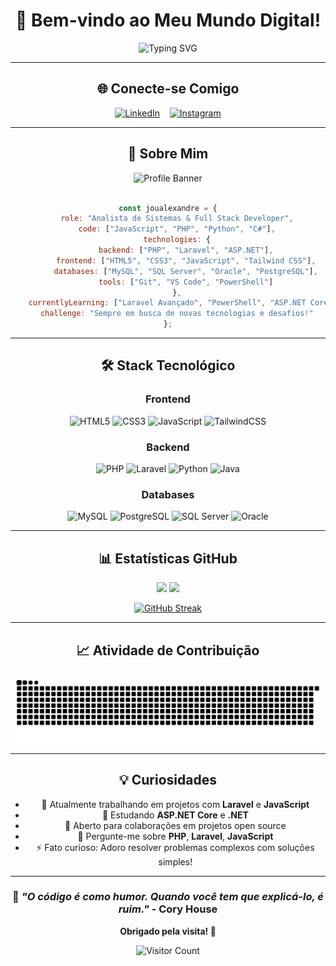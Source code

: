 <div align="center">

# 👋 Bem-vindo ao Meu Mundo Digital!

<img src="https://readme-typing-svg.herokuapp.com?font=JetBrains+Mono&weight=600&size=24&duration=3000&pause=1000&color=3A5F0B&center=true&vCenter=true&width=600&lines=Analista+de+Sistemas;Desenvolvedor+Full+Stack;Apaixonado+por+Tecnologia" alt="Typing SVG" />

---

## 🌐 **Conecte-se Comigo**

<div align="center">
  
[![LinkedIn](https://img.shields.io/badge/LinkedIn-0077B5?style=for-the-badge&logo=linkedin&logoColor=white&labelColor=0077B5)](https://br.linkedin.com/in/joualexandre)
&nbsp;&nbsp;
[![Instagram](https://img.shields.io/badge/Instagram-E4405F?style=for-the-badge&logo=instagram&logoColor=white&labelColor=E4405F)](https://www.instagram.com/jou.alexandre/)

</div>

---

## 🚀 **Sobre Mim**

<div align="center">
  <img src="https://github.com/jo0u/jo0u/assets/69989169/f679fe92-eefa-4936-ba85-8600fd08fce2" alt="Profile Banner" width="400"/>
</div>

<br>

```javascript
const joualexandre = {
    role: "Analista de Sistemas & Full Stack Developer",
    code: ["JavaScript", "PHP", "Python", "C#"],
    technologies: {
        backend: ["PHP", "Laravel", "ASP.NET"],
        frontend: ["HTML5", "CSS3", "JavaScript", "Tailwind CSS"],
        databases: ["MySQL", "SQL Server", "Oracle", "PostgreSQL"],
        tools: ["Git", "VS Code", "PowerShell"]
    },
    currentlyLearning: ["Laravel Avançado", "PowerShell", "ASP.NET Core"],
    challenge: "Sempre em busca de novas tecnologias e desafios!"
};
```

---

## 🛠️ **Stack Tecnológico**

<div align="center">

### **Frontend**
![HTML5](https://img.shields.io/badge/HTML5-E34F26?style=for-the-badge&logo=html5&logoColor=white)
![CSS3](https://img.shields.io/badge/CSS3-1572B6?style=for-the-badge&logo=css3&logoColor=white)
![JavaScript](https://img.shields.io/badge/JavaScript-F7DF1E?style=for-the-badge&logo=javascript&logoColor=black)
![TailwindCSS](https://img.shields.io/badge/Tailwind_CSS-38B2AC?style=for-the-badge&logo=tailwind-css&logoColor=white)

### **Backend**
![PHP](https://img.shields.io/badge/PHP-777BB4?style=for-the-badge&logo=php&logoColor=white)
![Laravel](https://img.shields.io/badge/Laravel-FF2D20?style=for-the-badge&logo=laravel&logoColor=white)
![Python](https://img.shields.io/badge/Python-3776AB?style=for-the-badge&logo=python&logoColor=white)
![Java](https://img.shields.io/badge/Java-ED8B00?style=for-the-badge&logo=java&logoColor=white)

### **Databases**
![MySQL](https://img.shields.io/badge/MySQL-4479A1?style=for-the-badge&logo=mysql&logoColor=white)
![PostgreSQL](https://img.shields.io/badge/PostgreSQL-316192?style=for-the-badge&logo=postgresql&logoColor=white)
![SQL Server](https://img.shields.io/badge/Microsoft_SQL_Server-CC2927?style=for-the-badge&logo=microsoft-sql-server&logoColor=white)
![Oracle](https://img.shields.io/badge/Oracle-F80000?style=for-the-badge&logo=oracle&logoColor=white)

</div>

---

## 📊 **Estatísticas GitHub**

<div align="center">
  
<img height="180em" src="https://github-readme-stats.vercel.app/api?username=jo0u&show_icons=true&theme=github_dark&include_all_commits=true&count_private=true&title_color=3A5F0B&icon_color=3A5F0B&text_color=ffffff&bg_color=0d1117"/>
<img height="180em" src="https://github-readme-stats.vercel.app/api/top-langs/?username=jo0u&layout=compact&langs_count=7&theme=github_dark&title_color=3A5F0B&text_color=ffffff&bg_color=0d1117"/>

</div>

<div align="center">
  
[![GitHub Streak](https://streak-stats.demolab.com/?user=jo0u&theme=dark&background=0d1117&border=3A5F0B&stroke=3A5F0B&ring=3A5F0B&fire=3A5F0B&currStreakNum=ffffff&sideNums=ffffff&currStreakLabel=3A5F0B&sideLabels=ffffff&dates=ffffff)](https://git.io/streak-stats)

</div>

---


## 📈 **Atividade de Contribuição**

<div align="center">
  
![Snake animation](https://github.com/jo0u/jo0u/blob/output/github-contribution-grid-snake.svg)

</div>

---

## 💡 **Curiosidades**

- 🔭 Atualmente trabalhando em projetos com **Laravel** e **JavaScript**
- 🌱 Estudando **ASP.NET Core** e **.NET**
- 👯 Aberto para colaborações em projetos open source
- 💬 Pergunte-me sobre **PHP**, **Laravel**, **JavaScript**
- ⚡ Fato curioso: Adoro resolver problemas complexos com soluções simples!

---

<div align="center">
  
### 💭 *"O código é como humor. Quando você tem que explicá-lo, é ruim."* - Cory House

**Obrigado pela visita! 🚀**

![Visitor Count](https://profile-counter.glitch.me/jo0u/count.svg)

</div>
